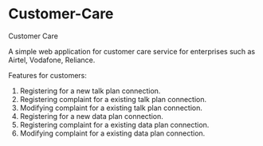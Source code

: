 # Customer-Care
Customer Care

A simple web application for customer care service for enterprises such as Airtel, Vodafone, Reliance.

Features for customers:

1. Registering for a new talk plan connection.
2. Registering complaint for a existing talk plan connection.
3. Modifying complaint for a existing talk plan connection.
4. Registering for a new data plan connection.
5. Registering complaint for a existing data plan connection.
6. Modifying complaint for a existing data plan connection.

